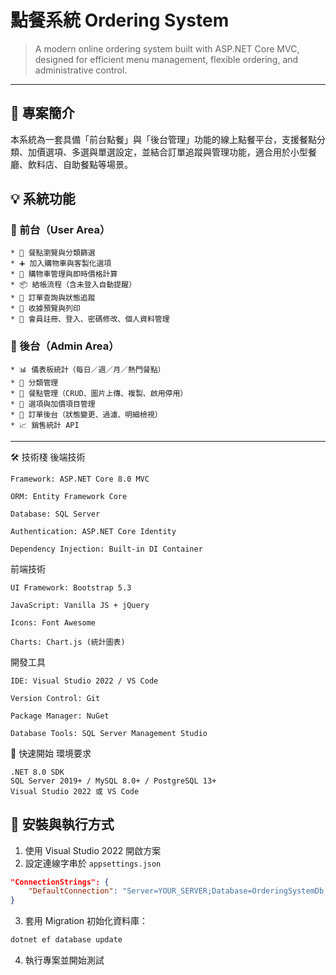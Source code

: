 # 點餐系統 Ordering System

> A modern online ordering system built with ASP.NET Core MVC, designed for efficient menu management, flexible ordering, and administrative control.

---

## 📌 專案簡介

本系統為一套具備「前台點餐」與「後台管理」功能的線上點餐平台，支援餐點分類、加價選項、多選與單選設定，並結合訂單追蹤與管理功能，適合用於小型餐廳、飲料店、自助餐點等場景。


## 💡 系統功能

### 🔸 前台（User Area）

    * 🔎 餐點瀏覽與分類篩選
    * ➕ 加入購物車與客製化選項
    * 🛒 購物車管理與即時價格計算
    * 📦 結帳流程（含未登入自動提醒）
    * 📜 訂單查詢與狀態追蹤
    * 📑 收據預覽與列印
    * 👤 會員註冊、登入、密碼修改、個人資料管理

### 🔹 後台（Admin Area）

    * 📊 儀表板統計（每日／週／月／熱門餐點）
    * 📂 分類管理
    * 🍱 餐點管理（CRUD、圖片上傳、複製、啟用停用）
    * 🧩 選項與加價項目管理
    * 📑 訂單後台（狀態變更、過濾、明細檢視）
    * 📈 銷售統計 API

---

🛠️ 技術棧
後端技術

    Framework: ASP.NET Core 8.0 MVC
    
    ORM: Entity Framework Core
    
    Database: SQL Server 
    
    Authentication: ASP.NET Core Identity
    
    Dependency Injection: Built-in DI Container

前端技術

    UI Framework: Bootstrap 5.3
    
    JavaScript: Vanilla JS + jQuery
    
    Icons: Font Awesome
    
    Charts: Chart.js (統計圖表)

開發工具

    IDE: Visual Studio 2022 / VS Code
    
    Version Control: Git
    
    Package Manager: NuGet
    
    Database Tools: SQL Server Management Studio

🚀 快速開始
環境要求

    .NET 8.0 SDK
    SQL Server 2019+ / MySQL 8.0+ / PostgreSQL 13+
    Visual Studio 2022 或 VS Code

## 🚀 安裝與執行方式

1. 使用 Visual Studio 2022 開啟方案
2. 設定連線字串於 `appsettings.json`

```json
"ConnectionStrings": {
    "DefaultConnection": "Server=YOUR_SERVER;Database=OrderingSystemDb;Trusted_Connection=True;MultipleActiveResultSets=true"
}
```

3. 套用 Migration 初始化資料庫：

```bash
dotnet ef database update
```

4. 執行專案並開始測試

